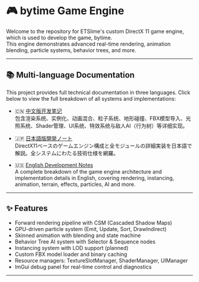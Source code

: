 # 🎮 bytime Game Engine

Welcome to the repository for ETSlime's custom DirectX 11 game engine, which is used to develop the game, bytime.  
This engine demonstrates advanced real-time rendering, animation blending, particle systems, behavior trees, and more.

---

## 📚 Multi-language Documentation

This project provides full technical documentation in three languages. Click below to view the full breakdown of all systems and implementations:

- 🇨🇳 [中文版开发笔记](./README_CN.md)  
  包含渲染系统、实例化、动画混合、粒子系统、地形碰撞、FBX模型导入、光照系统、Shader管理、UI系统、特效系统与敌人AI（行为树）等详细实现。

- 🇯🇵 [日本語版開発ノート](./README_JP.md)  
  DirectX11ベースのゲームエンジン構成と全モジュールの詳細実装を日本語で解説。全システムにわたる技術仕様を網羅。

- 🇺🇸 [English Development Notes](./README_EN.md)  
  A complete breakdown of the game engine architecture and implementation details in English, covering rendering, instancing, animation, terrain, effects, particles, AI and more.

---

## ✨ Features

- Forward rendering pipeline with CSM (Cascaded Shadow Maps)
- GPU-driven particle system (Emit, Update, Sort, DrawIndirect)
- Skinned animation with blending and state machine
- Behavior Tree AI system with Selector & Sequence nodes
- Instancing system with LOD support (planned)
- Custom FBX model loader and binary caching
- Resource managers: TextureSlotManager, ShaderManager, UIManager
- ImGui debug panel for real-time control and diagnostics

---

